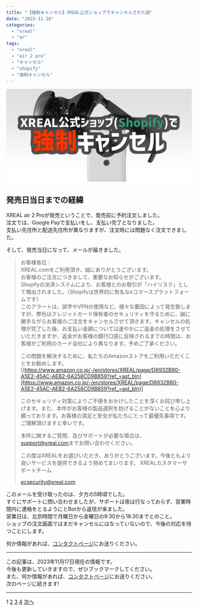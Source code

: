 ```yaml
---
title: "【強制キャンセル】XREAL公式ショップでキャンセルされた話"
date: "2023-11-18"
categories:
  - "xreal"
  - "ar"
tags:
  - "xreal"
  - "air 2 pro"
  - "キャンセル"
  - "shopify"
  - "強制キャンセル"
---
```


![OGP](./images/ogp.png)

## 発売日当日までの経緯

XREAL air 2 Proが発売ということで、発売前に予約注文しました。  
注文では、Google Payで支払いをし、支払い完了となりました。  
支払い先住所と配送先住所が異なりますが、注文時には問題なく注文できました。

そして、発売当日になって、メールが届きました。

> お客様各位：  
> XREAL.comをご利用頂き、誠にありがとうございます。  
> お客様のご注文につきまして、重要なお知らせがございます。  
> Shopifyの決済システムにより、お客様とのお取引が「ハイリスク」として検出されました。（Shopifyは世界的に有名なeコマースプラットフォームです）  
> このアラートは、誤字やVPNの使用など、様々な要因によって発生致しますが、弊社はクレジットカード保有者のセキュリティを守るために、誠に勝手ながらお客様のご注文をキャンセルさせて頂きます。キャンセルの処理が完了した後、お支払い金額については速やかにご返金の処理をさせていただきますが、返金がお客様の銀行口座に反映されるまでの時間は、お客様がご利用のカード会社により異なります。予めご了承ください。  
>
> この問題を解決するために、私たちのAmazonストアをご利用いただくことをお勧めします。[[https://www.amazon.co.jp/-/en/stores/XREAL/page/D6932B80-A5E2-45AC-AEB2-6A258CD9B859?ref_=ast_bln](https://www.amazon.co.jp/-/en/stores/XREAL/page/D6932B80-A5E2-45AC-AEB2-6A258CD9B859?ref_=ast_bln)]
>
> このセキュリティ対策によりご不便をおかけしたことを深くお詫び申し上げます。また、本件がお客様の製品選択を妨げることがないことを心より願っております。お客様の満足と安全が私たちにとって最優先事項です。ご理解頂けますと幸いです。
>
> 本件に関するご質問、及びサポートが必要な場合は、<support@xreal.com>までお問い合わせください。
>
> この度はXREALをお選びいただき、ありがとうございます。今後ともより良いサービスを提供できるよう努めてまいります。
> XREALカスタマーサポートチーム
>
> <ecsecurity@xreal.com>

このメールを受け取ったのは、夕方の5時頃でした。  
すぐにサポートに問い合わせましたが、サポートは夜は行なっておらず、営業時間内に連絡をとるようにとBotから返信が来ました。  
営業日は、北京時間で月曜日から金曜日の9:30から18:30までとのこと。  
ショップの注文画面ではまだキャンセルにはなっていないので、今後の対応を待つことにします。

何か情報があれば、[コンタクトページ](https://renorari.net/contact.html)にお送りください。

---

この記事は、2023年11月17日現在の情報です。  
今後も更新していきますので、ぜひブックマークしてください。  
また、何か情報があれば、[コンタクトページ](https://renorari.net/contact.html)にお送りください。  
次のページに続きます!

---

<div class="page">
  <a class="button page-button disabled">1</a>
  <a href="./2.md" class="button page-button">2</a>
  <a href="./3.md" class="button page-button">3</a>
  <a href="./4.md" class="button page-button">4</a>
  <a href="./2.md" class="button page-button next">次へ</a>
</div>
